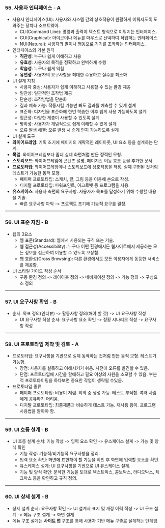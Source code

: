 ### 55. 사용자 인터페이스 - A

* 사용자 인터페이스(UI): 사용자와 시스템 간의 상호작용이 원활하게 이뤄지도록 도와주는 장치나 소프트웨어.
  * CLI(Command Line): 명령과 출력이 텍스트 형식으로 이뤄지는 인터페이스.
  * GUI(Graphical): 아이콘이나 메뉴를 마우스로 선택하여 작업하는 인터페이스.
  * NUI(Natural): 사용자의 말이나 행동으로 기기를 조작하는 인터페이스.
* 인터페이스의 기본 원칙
  * **직관성**: 누구나 쉽게 이해하고 사용
  * **유효성**: 사용자의 목적을 정확하고 완벽하게 수행
  * **학습성**: 누구나 쉽게 익힘
  * **유연성**: 사용자의 요구사항을 최대한 수용하고 실수를 최소화
* UI 설계 지침
  * 사용자 중심: 사용자가 쉽게 이해하고 사용할 수 있는 환경 제공
  * 일관성: 일관적인 조작법 제공
  * 단순성: 조작방법을 단순화
  * 결과 예측 가능: 작동시킬 기능만 봐도 결과를 예측할 수 있게 설계
  * 표준화: 디자인을 표준화해 한번 학습한 이후 쉽게 사용 가능하도록 설계
  * 접근성: 다양한 계층이 사용할 수 있도록 설계
  * 명확성: 사용자가 개념적으로 쉽게 이해할 수 있게 설계
  * 오류 발생 해결: 오류 발생 시 쉽게 인지 가능하도록 설계
*  UI  설계 도구
  * **와이어프레임**: 기획 초기에 페이지의 개략적인 레이아웃, UI 요소 등을 설계하는 단계.
  * **목업**: 와이어프레임보다 좀더 실제 화면처럼 만든 정적인 모형.
  * **스토리보드**: 와이어프레임에 콘텐츠 설명, 페이지간 이동 흐름 등을 추가한 문서.
  * **프로토타입**: 와이어프레임이나 스토리보드에 상호작용을 적용. 실제 구현된 것처럼 테스트가 가능한 동적 모형.
    * 페이퍼 프로토타입: 스케치, 글, 그림 등을 이용해 손으로 작성.
    * 디지털 프로토타입: 파워포인트, 아크로뱃 등 프로그램을 사용.
  * **유스케이스**: 사용자 측면의 요구사항. 사용자가 목표를 달성하기 위해 수행할 내용을 기술.
    * 빠른 요구사항 파악 -> 프로젝트 초기에 기능적 요구를 결정.

---

### 56. UI 표준 지침 - B

* 웹의 3요소
  * 웹 표준(Standard): 웹에서 사용되는 규칙 또는 기술.
  * 웹 접근성(Accessibility): 누구나 어떤 환경에서든 웹사이트에서 제공하는 모든 정보를 접근하여 이용할 수 있도록 보장함.
  * 웹 호환성(Cross Browsing): 다른 환경에서도 모든 이용자에게 동등한 서비스를 제공함.
* UI 스타일 가이드 작성 순서
  * 구동 환경 정의 -> 레이아웃 정의 -> 네비게이션 정의 -> 기능 정의 -> 구성요소 정의

---

### 57. UI 요구사항 확인 - B

* 순서: 목표 정의(인터뷰) -> 활동사항 정의(해야 할 것) -> UI 요구사항 작성
  * UI 요구사항 작성 순서: 요구사항 요소 확인 -> 정황 시나리오 작성 -> 요구사항 작성

---

### 58. UI 프로토타입 제작 및 검토 - A

* 프로토타입: 요구사항을 기반으로 실제 동작하는 것처럼 만든 동적 모형. 테스트가 가능함.
  * 장점: 사용자를 설득하고 이해시키기 쉬움. 사전에 오류를 발견할 수 있음.
  * 단점: 프로토타입에 시간을 할애하고 필요 이상의 자원을 소모할 수 있음. 부분적 프로토타이핑을 하다보면 중요한 작업이 생략될 수있음.
* 프로토타입 종류
  * 페이퍼 프로토타입: 비용이 저렴. 회의 중 생성 가능. 테스트 부적합. 여러 사람에게 공유하기 어려움.
  * 디지털 프로토타입: 최종제품과 비슷하게 테스트 가능. 재사용 용이. 프로그램 사용법을 알아야 함.

---

### 59. UI 흐름 설계 - B

* UI 흐름 설계 순서: 기능 작성 -> 입력 요소 확인 -> 유스케이스 설계 -> 기능 및 양식 확인
  * 기능 작성: 기능적/비기능적 요구사항을 정리.
  * 입력 요소 확인: 화면에 표현해야 할 기능을 확인 후 화면에 입력할 요소를 확인.
  * 유스케이스 설계: UI 요구사항을 기반으로 UI 유스케이스 설계.
  * 기능 및 양식 확인: 분석한 기능을 토대로 텍스트박스, 콤보박스, 라디오박스, 체크박스 등을 확인하고 규칙 정의.

---

### 60. UI 상세 설계 - B

* 상세 설계 순서: 요구사항 확인 -> UI 설계서 표지 및 개정 이력 작성 -> UI 구조 설계 -> 메뉴 구조 설계 -> 화면 설계
* 메뉴 구조 설계는 **사이트 맵** 구조를 통해 사용자 기반 메뉴 구졸르 설계하는 단계임.

